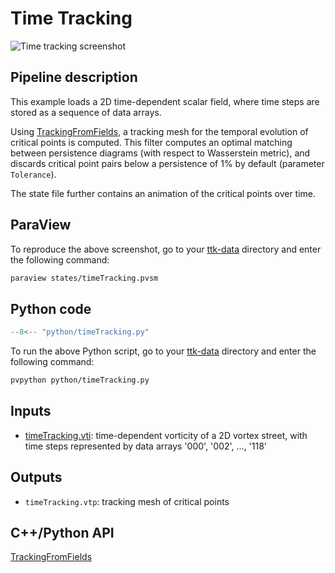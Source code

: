 # Time Tracking

![Time tracking screenshot](https://topology-tool-kit.github.io/img/gallery/timeTracking.jpeg)

## Pipeline description

This example loads a 2D time-dependent scalar field, where time steps are stored as a sequence of data arrays.

Using [TrackingFromFields](https://topology-tool-kit.github.io/doc/html/classttkTrackingFromFields.html), a tracking mesh for the temporal evolution of critical points is computed. This filter computes an optimal matching between persistence diagrams (with respect to Wasserstein metric), and discards critical point pairs below a persistence of 1% by default (parameter `Tolerance`).

The state file further contains an animation of the critical points over time.

## ParaView

To reproduce the above screenshot, go to your [ttk-data](https://github.com/topology-tool-kit/ttk-data) directory and enter the following command:
``` bash
paraview states/timeTracking.pvsm
```

## Python code

``` python  linenums="1"
--8<-- "python/timeTracking.py"
```

To run the above Python script, go to your [ttk-data](https://github.com/topology-tool-kit/ttk-data) directory and enter the following command:
``` bash
pvpython python/timeTracking.py
```


## Inputs

- [timeTracking.vti](https://github.com/topology-tool-kit/ttk-data/raw/dev/timeTracking.vti): time-dependent vorticity of a 2D vortex street, with time steps represented by data arrays '000', '002', ..., '118'

## Outputs

- `timeTracking.vtp`: tracking mesh of critical points

## C++/Python API

[TrackingFromFields](https://topology-tool-kit.github.io/doc/html/classttkTrackingFromFields.html)
